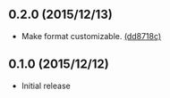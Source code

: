 ## 0.2.0 (2015/12/13)

* Make format customizable. [(dd8718c)](https://github.com/sungwoncho/react-cntdwn/commit/dd8718c8dfa5fd5165df84e54b7f5e4a9d93315c)

## 0.1.0 (2015/12/12)

* Initial release
